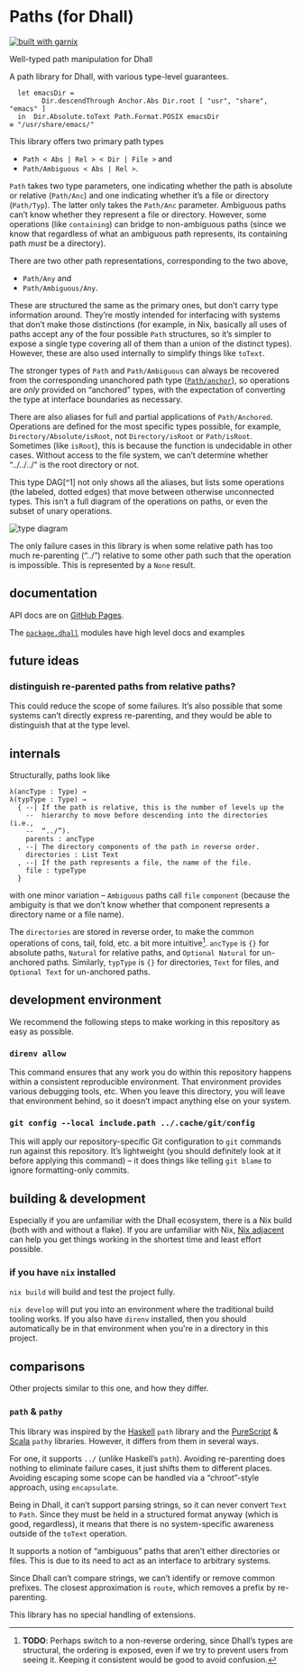 # Paths (for Dhall)

[![built with garnix](https://img.shields.io/endpoint?url=https%3A%2F%2Fgarnix.io%2Fapi%2Fbadges%2Fsellout%2Fdhall-path)](https://garnix.io)

Well-typed path manipulation for Dhall

A path library for Dhall, with various type-level guarantees.

```dhall
  let emacsDir =
        Dir.descendThrough Anchor.Abs Dir.root [ "usr", "share", "emacs" ]
  in  Dir.Absolute.toText Path.Format.POSIX emacsDir
≡ "/usr/share/emacs/"
```

This library offers two primary path types

- `Path < Abs | Rel > < Dir | File >` and
- `Path/Ambiguous < Abs | Rel >`.

`Path` takes two type parameters, one indicating whether the path is absolute or relative (`Path/Anc`) and one indicating whether it’s a file or directory (`Path/Typ`). The latter only takes the `Path/Anc` parameter. Ambiguous paths can’t know whether they represent a file or directory. However, some operations (like `containing`) can bridge to non-ambiguous paths (since we know that regardless of what an ambiguous path represents, its containing path _must_ be a directory).

There are two other path representations, corresponding to the two above,

- `Path/Any` and
- `Path/Ambiguous/Any`.

These are structured the same as the primary ones, but don’t carry type information around. They’re mostly intended for interfacing with systems that don’t make those distinctions (for example, in Nix, basically all uses of paths accept any of the four possible `Path` structures, so it’s simpler to expose a single type covering all of them than a union of the distinct types). However, these are also used internally to simplify things like `toText`.

The stronger types of `Path` and `Path/Ambiguous` can always be recovered from the corresponding unanchored path type ([`Path/anchor`](./dhall/Path/anchor)), so operations are _only_ provided on “anchored” types, with the expectation of converting the type at interface boundaries as necessary.

There are also aliases for full and partial applications of `Path/Anchored`. Operations are defined for the most specific types possible, for example, `Directory/Absolute/isRoot`, not `Directory/isRoot` or `Path/isRoot`. Sometimes (like `isRoot`), this is because the function is undecidable in other cases. Without access to the file system, we can’t determine whether “../../../” is the root directory or not.

This type DAG[^1] not only shows all the aliases, but lists some operations (the labeled, dotted edges) that move between otherwise unconnected types. This isn’t a full diagram of the operations on paths, or even the subset of unary operations.

![type diagram](./type-diagram.png)

The only failure cases in this library is when some relative path has too much re-parenting (“../”) relative to some other path such that the operation is impossible. This is represented by a `None` result.

## documentation

API docs are on [GitHub Pages](https://sellout.github.io/dhall-path).

The [`package.dhall`](https://sellout.github.io/dhall-path/package.dhall.html) modules have high level docs and examples

## future ideas

### distinguish re-parented paths from relative paths?

This could reduce the scope of some failures. It’s also possible that some systems can’t directly express re-parenting, and they would be able to distinguish that at the type level.

## internals

Structurally, paths look like

```dhall
λ(ancType : Type) →
λ(typType : Type) →
  { --| If the path is relative, this is the number of levels up the
    --  hierarchy to move before descending into the directories (i.e.,
    --  “../”).
    parents : ancType
  , --| The directory components of the path in reverse order.
    directories : List Text
  , --| If the path represents a file, the name of the file.
    file : typeType
  }
```

with one minor variation – `Ambiguous` paths call `file` `component` (because the ambiguity is that we don’t know whether that component represents a directory name or a file name).

The `directories` are stored in reverse order, to make the common operations of cons, tail, fold, etc. a bit more intuitive[^2]. `ancType` is `{}` for absolute paths, `Natural` for relative paths, and `Optional Natural` for un-anchored paths. Similarly, `typType` is `{}` for directories, `Text` for files, and `Optional Text` for un-anchored paths.

[^2]: **TODO**: Perhaps switch to a non-reverse ordering, since Dhall’s types are structural, the ordering is exposed, even if we try to prevent users from seeing it. Keeping it consistent would be good to avoid confusion.

## development environment

We recommend the following steps to make working in this repository as easy as possible.

### `direnv allow`

This command ensures that any work you do within this repository happens within a consistent reproducible environment. That environment provides various debugging tools, etc. When you leave this directory, you will leave that environment behind, so it doesn’t impact anything else on your system.

### `git config --local include.path ../.cache/git/config`

This will apply our repository-specific Git configuration to `git` commands run against this repository. It’s lightweight (you should definitely look at it before applying this command) – it does things like telling `git blame` to ignore formatting-only commits.

## building & development

Especially if you are unfamiliar with the Dhall ecosystem, there is a Nix build (both with and without a flake). If you are unfamiliar with Nix, [Nix adjacent](...) can help you get things working in the shortest time and least effort possible.

### if you have `nix` installed

`nix build` will build and test the project fully.

`nix develop` will put you into an environment where the traditional build tooling works. If you also have `direnv` installed, then you should automatically be in that environment when you're in a directory in this project.

## comparisons

Other projects similar to this one, and how they differ.

### `path` & `pathy`

This library was inspired by the [Haskell](https://hackage.haskell.org/package/path) `path` library and the [PureScript](https://github.com/purescript-contrib/purescript-pathy) & [Scala](https://github.com/precog/scala-pathy) `pathy` libraries. However, it differs from them in several ways.

For one, it supports `../` (unlike Haskell’s `path`). Avoiding re-parenting does nothing to eliminate failure cases, it just shifts them to different places. Avoiding escaping some scope can be handled via a “chroot”-style approach, using `encapsulate`.

Being in Dhall, it can’t support parsing strings, so it can never convert `Text` to `Path`. Since they must be held in a structured format anyway (which is good, regardless), it means that there is no system-specific awareness outside of the `toText` operation.

It supports a notion of “ambiguous” paths that aren’t either directories or files. This is due to its need to act as an interface to arbitrary systems.

Since Dhall can’t compare strings, we can’t identify or remove common prefixes. The closest approximation is `route`, which removes a prefix by re-parenting.

This library has no special handling of extensions.

